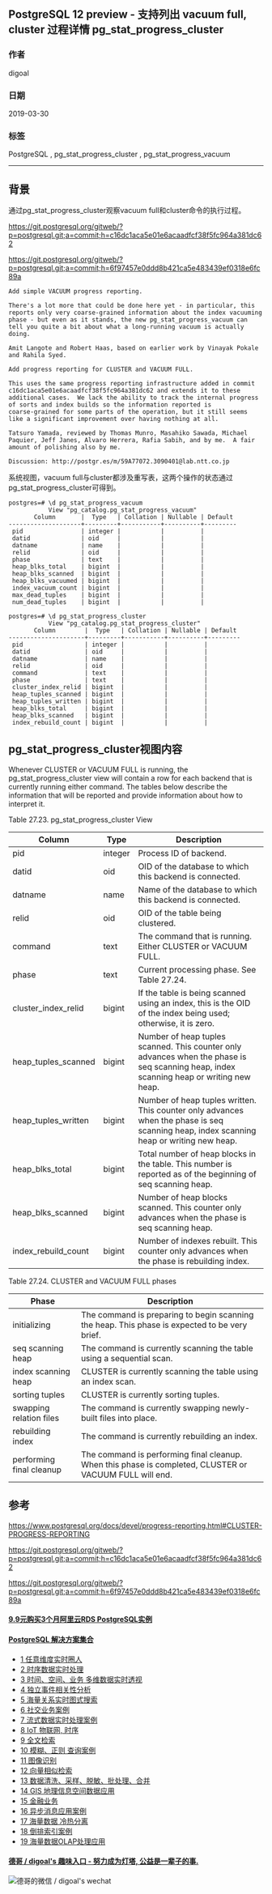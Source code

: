 ## PostgreSQL 12 preview - 支持列出 vacuum full, cluster 过程详情  pg_stat_progress_cluster    
                                            
### 作者                                            
digoal                                            
                                            
### 日期                                            
2019-03-30                                            
                                            
### 标签                                            
PostgreSQL , pg_stat_progress_cluster , pg_stat_progress_vacuum   
                                            
----                                            
                                            
## 背景    
通过pg_stat_progress_cluster观察vacuum full和cluster命令的执行过程。    
  
https://git.postgresql.org/gitweb/?p=postgresql.git;a=commit;h=c16dc1aca5e01e6acaadfcf38f5fc964a381dc62  
  
https://git.postgresql.org/gitweb/?p=postgresql.git;a=commit;h=6f97457e0ddd8b421ca5e483439ef0318e6fc89a  
  
```  
Add simple VACUUM progress reporting.  
  
There's a lot more that could be done here yet - in particular, this  
reports only very coarse-grained information about the index vacuuming  
phase - but even as it stands, the new pg_stat_progress_vacuum can  
tell you quite a bit about what a long-running vacuum is actually  
doing.  
  
Amit Langote and Robert Haas, based on earlier work by Vinayak Pokale  
and Rahila Syed.  
```  
  
```  
Add progress reporting for CLUSTER and VACUUM FULL.  
  
This uses the same progress reporting infrastructure added in commit  
c16dc1aca5e01e6acaadfcf38f5fc964a381dc62 and extends it to these  
additional cases.  We lack the ability to track the internal progress  
of sorts and index builds so the information reported is  
coarse-grained for some parts of the operation, but it still seems  
like a significant improvement over having nothing at all.  
  
Tatsuro Yamada, reviewed by Thomas Munro, Masahiko Sawada, Michael  
Paquier, Jeff Janes, Alvaro Herrera, Rafia Sabih, and by me.  A fair  
amount of polishing also by me.  
  
Discussion: http://postgr.es/m/59A77072.3090401@lab.ntt.co.jp  
```  
  
系统视图，vacuum full与cluster都涉及重写表，这两个操作的状态通过pg_stat_progress_cluster可得到。  
  
```  
postgres=# \d pg_stat_progress_vacuum  
           View "pg_catalog.pg_stat_progress_vacuum"  
       Column       |  Type   | Collation | Nullable | Default   
--------------------+---------+-----------+----------+---------  
 pid                | integer |           |          |   
 datid              | oid     |           |          |   
 datname            | name    |           |          |   
 relid              | oid     |           |          |   
 phase              | text    |           |          |   
 heap_blks_total    | bigint  |           |          |   
 heap_blks_scanned  | bigint  |           |          |   
 heap_blks_vacuumed | bigint  |           |          |   
 index_vacuum_count | bigint  |           |          |   
 max_dead_tuples    | bigint  |           |          |   
 num_dead_tuples    | bigint  |           |          |   
  
postgres=# \d pg_stat_progress_cluster  
           View "pg_catalog.pg_stat_progress_cluster"  
       Column        |  Type   | Collation | Nullable | Default   
---------------------+---------+-----------+----------+---------  
 pid                 | integer |           |          |   
 datid               | oid     |           |          |   
 datname             | name    |           |          |   
 relid               | oid     |           |          |   
 command             | text    |           |          |   
 phase               | text    |           |          |   
 cluster_index_relid | bigint  |           |          |   
 heap_tuples_scanned | bigint  |           |          |   
 heap_tuples_written | bigint  |           |          |   
 heap_blks_total     | bigint  |           |          |   
 heap_blks_scanned   | bigint  |           |          |   
 index_rebuild_count | bigint  |           |          |   
```  
  
## pg_stat_progress_cluster视图内容  
Whenever CLUSTER or VACUUM FULL is running, the pg_stat_progress_cluster view will contain a row for each backend that is currently running either command. The tables below describe the information that will be reported and provide information about how to interpret it.  
  
Table 27.23. pg_stat_progress_cluster View  
  
Column	| Type	| Description  
---|---|---  
pid|	integer|	Process ID of backend.  
datid|	oid	|OID of the database to which this backend is connected.  
datname|	name|	Name of the database to which this backend is connected.  
relid|	oid|	OID of the table being clustered.  
command	|text|	The command that is running. Either CLUSTER or VACUUM FULL.  
phase|	text	|Current processing phase. See Table 27.24.  
cluster_index_relid|	bigint	|If the table is being scanned using an index, this is the OID of the index being used; otherwise, it is zero.  
heap_tuples_scanned|	bigint	|Number of heap tuples scanned. This counter only advances when the phase is seq scanning heap, index scanning heap or writing new heap.  
heap_tuples_written|	bigint|	Number of heap tuples written. This counter only advances when the phase is seq scanning heap, index scanning heap or writing new heap.  
heap_blks_total|	bigint	|Total number of heap blocks in the table. This number is reported as of the beginning of seq scanning heap.  
heap_blks_scanned|	bigint	|Number of heap blocks scanned. This counter only advances when the phase is seq scanning heap.  
index_rebuild_count|	bigint	|Number of indexes rebuilt. This counter only advances when the phase is rebuilding index.  
  
  
Table 27.24. CLUSTER and VACUUM FULL phases  
  
Phase	|Description  
---|---  
initializing	|The command is preparing to begin scanning the heap. This phase is expected to be very brief.  
seq scanning heap	|The command is currently scanning the table using a sequential scan.  
index scanning heap	|CLUSTER is currently scanning the table using an index scan.  
sorting tuples	|CLUSTER is currently sorting tuples.  
swapping relation files	|The command is currently swapping newly-built files into place.  
rebuilding index	|The command is currently rebuilding an index.  
performing final cleanup	|The command is performing final cleanup. When this phase is completed, CLUSTER or VACUUM FULL will end.  
  
  
## 参考    
https://www.postgresql.org/docs/devel/progress-reporting.html#CLUSTER-PROGRESS-REPORTING  
  
https://git.postgresql.org/gitweb/?p=postgresql.git;a=commit;h=c16dc1aca5e01e6acaadfcf38f5fc964a381dc62  
  
https://git.postgresql.org/gitweb/?p=postgresql.git;a=commit;h=6f97457e0ddd8b421ca5e483439ef0318e6fc89a  
    
  
  
  
  
  
  
  
  
  
  
  
  
  
  
  
  
  
  
  
  
  
  
  
  
  
  
  
  
  
  
  
  
  
  
  
  
  
  
  
  
  
  
  
  
  
  
  
  
  
  
  
#### [9.9元购买3个月阿里云RDS PostgreSQL实例](https://www.aliyun.com/database/postgresqlactivity "57258f76c37864c6e6d23383d05714ea")
  
  
#### [PostgreSQL 解决方案集合](https://yq.aliyun.com/topic/118 "40cff096e9ed7122c512b35d8561d9c8")
- [1 任意维度实时圈人](https://yq.aliyun.com/topic/118 "40cff096e9ed7122c512b35d8561d9c8")
- [2 时序数据实时处理](https://yq.aliyun.com/topic/118 "40cff096e9ed7122c512b35d8561d9c8")
- [3 时间、空间、业务 多维数据实时透视](https://yq.aliyun.com/topic/118 "40cff096e9ed7122c512b35d8561d9c8")
- [4 独立事件相关性分析](https://yq.aliyun.com/topic/118 "40cff096e9ed7122c512b35d8561d9c8")
- [5 海量关系实时图式搜索](https://yq.aliyun.com/topic/118 "40cff096e9ed7122c512b35d8561d9c8")
- [6 社交业务案例](https://yq.aliyun.com/topic/118 "40cff096e9ed7122c512b35d8561d9c8")
- [7 流式数据实时处理案例](https://yq.aliyun.com/topic/118 "40cff096e9ed7122c512b35d8561d9c8")
- [8 IoT 物联网, 时序](https://yq.aliyun.com/topic/118 "40cff096e9ed7122c512b35d8561d9c8")
- [9 全文检索](https://yq.aliyun.com/topic/118 "40cff096e9ed7122c512b35d8561d9c8")
- [10 模糊、正则 查询案例](https://yq.aliyun.com/topic/118 "40cff096e9ed7122c512b35d8561d9c8")
- [11 图像识别](https://yq.aliyun.com/topic/118 "40cff096e9ed7122c512b35d8561d9c8")
- [12 向量相似检索](https://yq.aliyun.com/topic/118 "40cff096e9ed7122c512b35d8561d9c8")
- [13 数据清洗、采样、脱敏、批处理、合并](https://yq.aliyun.com/topic/118 "40cff096e9ed7122c512b35d8561d9c8")
- [14 GIS 地理信息空间数据应用](https://yq.aliyun.com/topic/118 "40cff096e9ed7122c512b35d8561d9c8")
- [15 金融业务](https://yq.aliyun.com/topic/118 "40cff096e9ed7122c512b35d8561d9c8")
- [16 异步消息应用案例](https://yq.aliyun.com/topic/118 "40cff096e9ed7122c512b35d8561d9c8")
- [17 海量数据 冷热分离](https://yq.aliyun.com/topic/118 "40cff096e9ed7122c512b35d8561d9c8")
- [18 倒排索引案例](https://yq.aliyun.com/topic/118 "40cff096e9ed7122c512b35d8561d9c8")
- [19 海量数据OLAP处理应用](https://yq.aliyun.com/topic/118 "40cff096e9ed7122c512b35d8561d9c8")
  
  
#### [德哥 / digoal's 趣味入口 - 努力成为灯塔, 公益是一辈子的事.](https://github.com/digoal/blog/blob/master/README.md "22709685feb7cab07d30f30387f0a9ae")
  
  
![德哥的微信 / digoal's wechat](../pic/digoal_weixin.jpg "f7ad92eeba24523fd47a6e1a0e691b59")
  
